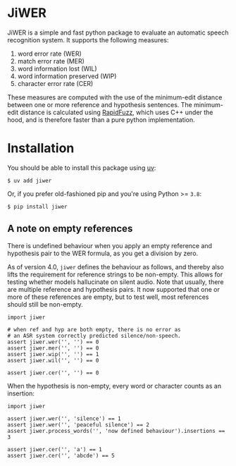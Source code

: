 # JiWER

JiWER is a simple and fast python package to evaluate an automatic speech recognition system.
It supports the following measures:

1. word error rate (WER)
2. match error rate (MER)
3. word information lost (WIL) 
4. word information preserved (WIP) 
5. character error rate (CER)

These measures are computed with the use of the minimum-edit distance between one or more reference and hypothesis sentences.
The minimum-edit distance is calculated using [RapidFuzz](https://github.com/maxbachmann/RapidFuzz), which uses C++ under the hood, and is therefore faster than a pure python implementation.

# Installation

You should be able to install this package using [uv](https://docs.astral.sh/uv/): 

```
$ uv add jiwer
```

Or, if you prefer old-fashioned pip and you're using Python >= `3.8`:

```bash
$ pip install jiwer
```

## A note on empty references

There is undefined behaviour when you apply an empty reference and hypothesis pair
to the WER formula, as you get a division by zero.

As of version 4.0, `jiwer` defines the behaviour as follows, and thereby also
lifts the requirement for reference strings to be non-empty.
This allows for testing whether models hallucinate on silent audio.
Note that usually, there are multiple reference and hypothesis pairs.
It now supported that one or more of these references are empty, but to test well,
most references should still be non-empty.

```python3
import jiwer

# when ref and hyp are both empty, there is no error as
# an ASR system correctly predicted silence/non-speech.
assert jiwer.wer('', '') == 0 
assert jiwer.mer('', '') == 0
assert jiwer.wip('', '') == 1
assert jiwer.wil('', '') == 0

assert jiwer.cer('', '') == 0
```

When the hypothesis is non-empty, every word or character counts as an insertion:
```python3
import jiwer

assert jiwer.wer('', 'silence') == 1
assert jiwer.wer('', 'peaceful silence') == 2
assert jiwer.process_words('', 'now defined behaviour').insertions == 3

assert jiwer.cer('', 'a') == 1
assert jiwer.cer('', 'abcde') == 5
```
